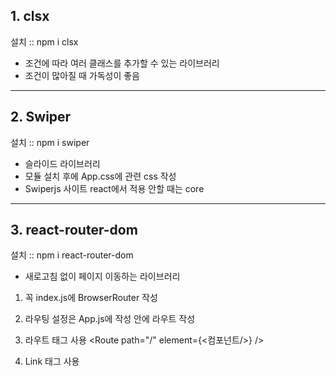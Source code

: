 ## 1. clsx

설치 :: npm i clsx

- 조건에 따라 여러 클래스를 추가할 수 있는 라이브러리
- 조건이 많아질 때 가독성이 좋음

---

## 2. Swiper

설치 :: npm i swiper

- 슬라이드 라이브러리
- 모듈 설치 후에 App.css에 관련 css 작성
- Swiperjs 사이트
  react에서 적용 안할 때는 core


---

## 3. react-router-dom

설치 :: npm i react-router-dom

- 새로고침 없이 페이지 이동하는 라이브러리

1. 꼭 index.js에 BrowserRouter 작성
<BrowserRouter>

2. 라우팅 설정은 App.js에 작성
<Routes>안에 라우트 작성

3. 라우트 태그 사용
<Route path="/" element={<컴포넌트/>} />

4. Link 태그 사용
<Link to="/></Link>